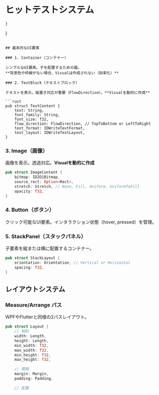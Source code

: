 # ヒットテストシステム

    }
}
```

## 基本的なUI要素

### 1. Container（コンテナー）

シンプルなUI要素。子を配置するための器。
**背景色や枠線がない場合、Visualは作成されない（効率化）**

### 2. TextBlock（テキストブロック）

テキストを表示。縦書き対応が重要（FlowDirection）。**Visualを動的に作成**

```rust
pub struct TextContent {
    text: String,
    font_family: String,
    font_size: f32,
    flow_direction: FlowDirection, // TopToBottom or LeftToRight
    text_format: IDWriteTextFormat,
    text_layout: IDWriteTextLayout,
}
```

### 3. Image（画像）

画像を表示。透過対応。**Visualを動的に作成**

```rust
pub struct ImageContent {
    bitmap: ID2D1Bitmap,
    source_rect: Option<Rect>,
    stretch: Stretch, // None, Fill, Uniform, UniformToFill
    opacity: f32,
}
```

### 4. Button（ボタン）

クリック可能なUI要素。インタラクション状態（hover, pressed）を管理。

### 5. StackPanel（スタックパネル）

子要素を縦または横に配置するコンテナー。

```rust
pub struct StackLayout {
    orientation: Orientation, // Vertical or Horizontal
    spacing: f32,
}
```

## レイアウトシステム

### Measure/Arrange パス

WPFやFlutterと同様の2パスレイアウト。

```rust
pub struct Layout {
    // 制約
    width: Length,
    height: Length,
    min_width: f32,
    max_width: f32,
    min_height: f32,
    max_height: f32,
    
    // 間隔
    margin: Margin,
    padding: Padding,
    
    // 配置
